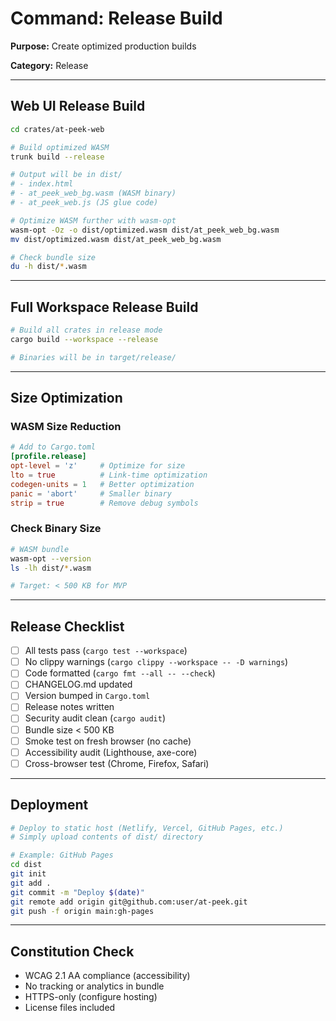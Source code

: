 # Command: Release Build

**Purpose:** Create optimized production builds

**Category:** Release

---

## Web UI Release Build

```bash
cd crates/at-peek-web

# Build optimized WASM
trunk build --release

# Output will be in dist/
# - index.html
# - at_peek_web_bg.wasm (WASM binary)
# - at_peek_web.js (JS glue code)

# Optimize WASM further with wasm-opt
wasm-opt -Oz -o dist/optimized.wasm dist/at_peek_web_bg.wasm
mv dist/optimized.wasm dist/at_peek_web_bg.wasm

# Check bundle size
du -h dist/*.wasm
```

---

## Full Workspace Release Build

```bash
# Build all crates in release mode
cargo build --workspace --release

# Binaries will be in target/release/
```

---

## Size Optimization

### WASM Size Reduction

```toml
# Add to Cargo.toml
[profile.release]
opt-level = 'z'     # Optimize for size
lto = true          # Link-time optimization
codegen-units = 1   # Better optimization
panic = 'abort'     # Smaller binary
strip = true        # Remove debug symbols
```

### Check Binary Size

```bash
# WASM bundle
wasm-opt --version
ls -lh dist/*.wasm

# Target: < 500 KB for MVP
```

---

## Release Checklist

- [ ] All tests pass (`cargo test --workspace`)
- [ ] No clippy warnings (`cargo clippy --workspace -- -D warnings`)
- [ ] Code formatted (`cargo fmt --all -- --check`)
- [ ] CHANGELOG.md updated
- [ ] Version bumped in `Cargo.toml`
- [ ] Release notes written
- [ ] Security audit clean (`cargo audit`)
- [ ] Bundle size < 500 KB
- [ ] Smoke test on fresh browser (no cache)
- [ ] Accessibility audit (Lighthouse, axe-core)
- [ ] Cross-browser test (Chrome, Firefox, Safari)

---

## Deployment

```bash
# Deploy to static host (Netlify, Vercel, GitHub Pages, etc.)
# Simply upload contents of dist/ directory

# Example: GitHub Pages
cd dist
git init
git add .
git commit -m "Deploy $(date)"
git remote add origin git@github.com:user/at-peek.git
git push -f origin main:gh-pages
```

---

## Constitution Check

- WCAG 2.1 AA compliance (accessibility)
- No tracking or analytics in bundle
- HTTPS-only (configure hosting)
- License files included



